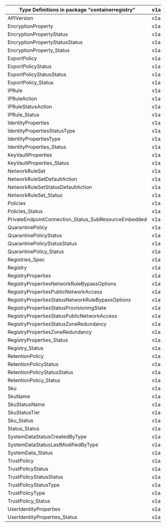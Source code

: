 | Type Definitions in package "containerregistry"      | v1alpha1api20210901 | v1beta20210901 |
|------------------------------------------------------|---------------------|----------------|
| APIVersion                                           | v1alpha1api20210901 | v1beta20210901 |
| EncryptionProperty                                   | v1alpha1api20210901 | v1beta20210901 |
| EncryptionPropertyStatus                             | v1alpha1api20210901 | v1beta20210901 |
| EncryptionPropertyStatusStatus                       | v1alpha1api20210901 | v1beta20210901 |
| EncryptionProperty_Status                            | v1alpha1api20210901 | v1beta20210901 |
| ExportPolicy                                         | v1alpha1api20210901 | v1beta20210901 |
| ExportPolicyStatus                                   | v1alpha1api20210901 | v1beta20210901 |
| ExportPolicyStatusStatus                             | v1alpha1api20210901 | v1beta20210901 |
| ExportPolicy_Status                                  | v1alpha1api20210901 | v1beta20210901 |
| IPRule                                               | v1alpha1api20210901 | v1beta20210901 |
| IPRuleAction                                         | v1alpha1api20210901 | v1beta20210901 |
| IPRuleStatusAction                                   | v1alpha1api20210901 | v1beta20210901 |
| IPRule_Status                                        | v1alpha1api20210901 | v1beta20210901 |
| IdentityProperties                                   | v1alpha1api20210901 | v1beta20210901 |
| IdentityPropertiesStatusType                         | v1alpha1api20210901 | v1beta20210901 |
| IdentityPropertiesType                               | v1alpha1api20210901 | v1beta20210901 |
| IdentityProperties_Status                            | v1alpha1api20210901 | v1beta20210901 |
| KeyVaultProperties                                   | v1alpha1api20210901 | v1beta20210901 |
| KeyVaultProperties_Status                            | v1alpha1api20210901 | v1beta20210901 |
| NetworkRuleSet                                       | v1alpha1api20210901 | v1beta20210901 |
| NetworkRuleSetDefaultAction                          | v1alpha1api20210901 | v1beta20210901 |
| NetworkRuleSetStatusDefaultAction                    | v1alpha1api20210901 | v1beta20210901 |
| NetworkRuleSet_Status                                | v1alpha1api20210901 | v1beta20210901 |
| Policies                                             | v1alpha1api20210901 | v1beta20210901 |
| Policies_Status                                      | v1alpha1api20210901 | v1beta20210901 |
| PrivateEndpointConnection_Status_SubResourceEmbedded | v1alpha1api20210901 | v1beta20210901 |
| QuarantinePolicy                                     | v1alpha1api20210901 | v1beta20210901 |
| QuarantinePolicyStatus                               | v1alpha1api20210901 | v1beta20210901 |
| QuarantinePolicyStatusStatus                         | v1alpha1api20210901 | v1beta20210901 |
| QuarantinePolicy_Status                              | v1alpha1api20210901 | v1beta20210901 |
| Registries_Spec                                      | v1alpha1api20210901 | v1beta20210901 |
| Registry                                             | v1alpha1api20210901 | v1beta20210901 |
| RegistryProperties                                   | v1alpha1api20210901 | v1beta20210901 |
| RegistryPropertiesNetworkRuleBypassOptions           | v1alpha1api20210901 | v1beta20210901 |
| RegistryPropertiesPublicNetworkAccess                | v1alpha1api20210901 | v1beta20210901 |
| RegistryPropertiesStatusNetworkRuleBypassOptions     | v1alpha1api20210901 | v1beta20210901 |
| RegistryPropertiesStatusProvisioningState            | v1alpha1api20210901 | v1beta20210901 |
| RegistryPropertiesStatusPublicNetworkAccess          | v1alpha1api20210901 | v1beta20210901 |
| RegistryPropertiesStatusZoneRedundancy               | v1alpha1api20210901 | v1beta20210901 |
| RegistryPropertiesZoneRedundancy                     | v1alpha1api20210901 | v1beta20210901 |
| RegistryProperties_Status                            | v1alpha1api20210901 | v1beta20210901 |
| Registry_Status                                      | v1alpha1api20210901 | v1beta20210901 |
| RetentionPolicy                                      | v1alpha1api20210901 | v1beta20210901 |
| RetentionPolicyStatus                                | v1alpha1api20210901 | v1beta20210901 |
| RetentionPolicyStatusStatus                          | v1alpha1api20210901 | v1beta20210901 |
| RetentionPolicy_Status                               | v1alpha1api20210901 | v1beta20210901 |
| Sku                                                  | v1alpha1api20210901 | v1beta20210901 |
| SkuName                                              | v1alpha1api20210901 | v1beta20210901 |
| SkuStatusName                                        | v1alpha1api20210901 | v1beta20210901 |
| SkuStatusTier                                        | v1alpha1api20210901 | v1beta20210901 |
| Sku_Status                                           | v1alpha1api20210901 | v1beta20210901 |
| Status_Status                                        | v1alpha1api20210901 | v1beta20210901 |
| SystemDataStatusCreatedByType                        | v1alpha1api20210901 | v1beta20210901 |
| SystemDataStatusLastModifiedByType                   | v1alpha1api20210901 | v1beta20210901 |
| SystemData_Status                                    | v1alpha1api20210901 | v1beta20210901 |
| TrustPolicy                                          | v1alpha1api20210901 | v1beta20210901 |
| TrustPolicyStatus                                    | v1alpha1api20210901 | v1beta20210901 |
| TrustPolicyStatusStatus                              | v1alpha1api20210901 | v1beta20210901 |
| TrustPolicyStatusType                                | v1alpha1api20210901 | v1beta20210901 |
| TrustPolicyType                                      | v1alpha1api20210901 | v1beta20210901 |
| TrustPolicy_Status                                   | v1alpha1api20210901 | v1beta20210901 |
| UserIdentityProperties                               | v1alpha1api20210901 | v1beta20210901 |
| UserIdentityProperties_Status                        | v1alpha1api20210901 | v1beta20210901 |

